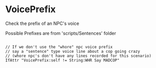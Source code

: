 # VoicePrefix
<p>Check the prefix of an NPC's voice
<p>Possible Prefixes are from 'scripts/Sentences' folder
<pre><code class="language-js">
// If we don't use the "whore" npc voice prefix
// say a "sentence" type voice line about a cop going crazy
// (whore npc's don't have any lines recorded for this scenario)
IfAttr "VoicePrefix:self != String:WHR Say MADCOP"
</code></pre>